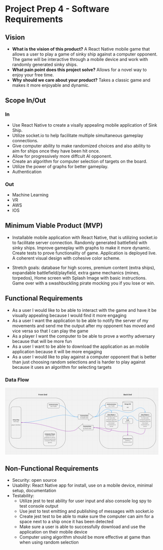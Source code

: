 # Project Prep 4 - Software Requirements

## Vision

- **What is the vision of this product?** A React Native mobile game that allows a user to play a game of sinky ship against a computer opponent. The game will be interactive through a mobile device  and work with randomly generated sinky ships.
- **What pain point does this project solve?** Allows for a novel way to enjoy your free time.
- **Why should we care about your product?** Takes a classic game and makes it more enjoyable and dynamic.

## Scope In/Out

### In

- Use React Native to create a visally appealing mobile application of Sink Ship.
- Utilize socket.io to help facilitate multiple simultaneous gameplay connections.
- Give computer ability to make randomized choices and also ability to aim for ships once they have been hit once.
- Allow for progressively more diffcult AI opponent.
- Create an algorithm for computer selection of targets on the board.
- Utilize the power of graphs for better gameplay.
- Authentication

### Out

- Machine Learning
- VR
- AWS
- IOS

## Minimum Viable Product (MVP)

- Installable mobile application with React Native, that is utilizing socket.io to facilitate server connection. Randomly generated battlefield with sinky ships. Improve gameplay with graphs to make it more dynamic. Create tests to prove functionality of game. Application is deployed live. A coherent visual design with cohesive color scheme.

- Stretch goals: database for high scores, premium content (extra ships), expandable battlefield/playfield, extra game mechanics (mines, torpedos), Home screen with Splash Image with basic instructions. Game over with a swashbuckling pirate mocking you if you lose or win.

## Functional Requirements

- As a user I would like to be able to interact with the game and have it be visually appealing because I would find it more engaging
- As a user I want the application to be able to notify the server of my movements and send me the output after my opponent has moved and vice versa so that I can play the game
- As a player I want the computer to be able to prove a worthy adversary because that will be more fun
- As a user I want to be able to download the application as an mobile application because it will be more engaging
- As a user I would like to play against a computer opponent that is better than just choosing random selections and is harder to play against because it uses an algorithm for selecting targets

### Data Flow

![image](/assets/sinkyShipDomV2.png)

## Non-Functional Requirements

- Security: open source
- Usability: React Native app for install, use on a mobile device, minimal setup, documentation
- Testability:
  - Utilize jest to test ability for user input and also console log spy to test console output
  - Use jest to test emitting and publishing of messages with socket.io
  - Create jest test to be able to make sure the computer can aim for a space next to a ship once it has been detected
  - Make sure a user is able to successfully download and use the application on their mobile device
  - Computer using algorithm should be more effective at game than when using random selection
